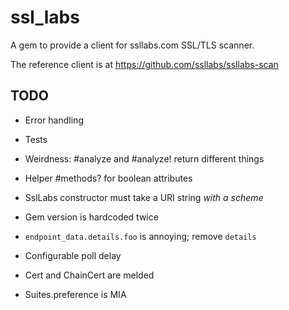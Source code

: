 
# ssl_labs

A gem to provide a client for ssllabs.com SSL/TLS scanner.

The reference client is at https://github.com/ssllabs/ssllabs-scan

## TODO

* Error handling

* Tests

* Weirdness: #analyze and #analyze! return different things

* Helper #methods? for boolean attributes

* SslLabs constructor must take a URI string _with a scheme_

* Gem version is hardcoded twice

* `endpoint_data.details.foo` is annoying; remove `details`

* Configurable poll delay

* Cert and ChainCert are melded

* Suites.preference is MIA
